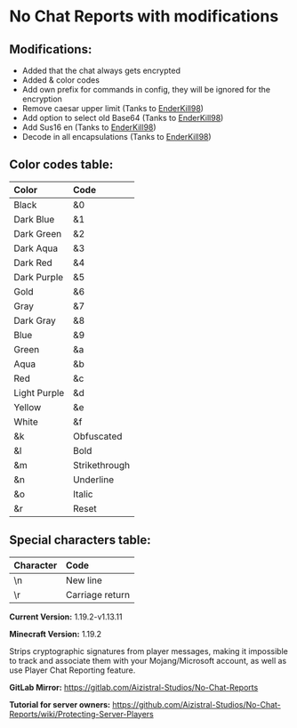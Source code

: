 # No Chat Reports with modifications

## Modifications:
- Added that the chat always gets encrypted
- Added & color codes
- Add own prefix for commands in config, they will be ignored for the encryption
- Remove caesar upper limit (Tanks to [EnderKill98](https://github.com/EnderKill98))
- Add option to select old Base64 (Tanks to [EnderKill98](https://github.com/EnderKill98))
- Add Sus16 en (Tanks to [EnderKill98](https://github.com/EnderKill98))
- Decode in all encapsulations (Tanks to [EnderKill98](https://github.com/EnderKill98))


## Color codes table:
| Color | Code |
|:------|:-----|
| Black | &0 |
| Dark Blue | &1 |
| Dark Green | &2 |
| Dark Aqua | &3 |
| Dark Red | &4 |
| Dark Purple | &5 |
| Gold | &6 |
| Gray | &7 |
| Dark Gray | &8 |
| Blue | &9 |
| Green | &a |
| Aqua | &b |
| Red | &c |
| Light Purple | &d |
| Yellow | &e |
| White | &f |
| &k | Obfuscated |
| &l | Bold |
| &m | Strikethrough |
| &n | Underline |
| &o | Italic |
| &r | Reset |

## Special characters table:
| Character | Code |
|:----------|:----|
| \n        | New line |
| \r        | Carriage return |

**Current Version:** 1.19.2-v1.13.11

**Minecraft Version:** 1.19.2

Strips cryptographic signatures from player messages, making it impossible to track and associate them with your Mojang/Microsoft account, as well as use Player Chat Reporting feature.

**GitLab Mirror:** https://gitlab.com/Aizistral-Studios/No-Chat-Reports

**Tutorial for server owners:** https://github.com/Aizistral-Studios/No-Chat-Reports/wiki/Protecting-Server-Players
